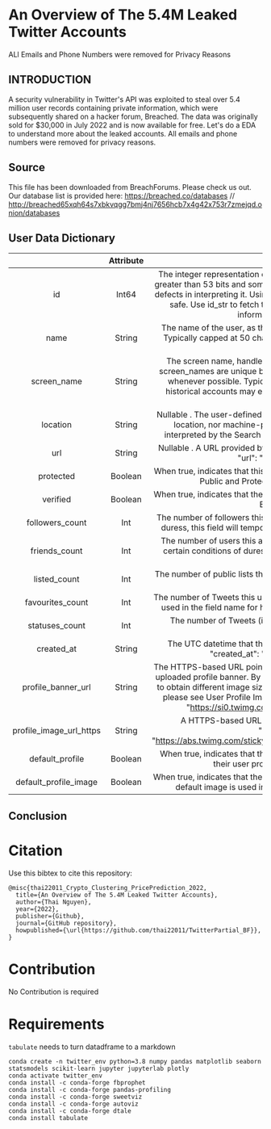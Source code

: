 # An Overview of The 5.4M Leaked Twitter Accounts

ALl Emails and Phone Numbers were removed for Privacy Reasons

## INTRODUCTION

A security vulnerability in Twitter's API was exploited to steal over 5.4 million user records containing private information, which were subsequently shared on a hacker forum, Breached. The data was originally sold for  $30,000 in July 2022 and is now available for free. Let's do a EDA to understand more about the leaked accounts. All emails and phone numbers were removed for privacy reasons.

## Source

This file has been downloaded from BreachForums. Please check us out.
Our database list is provided here: https://breached.co/databases // http://breached65xqh64s7xbkvqgg7bmj4nj7656hcb7x4g42x753r7zmejqd.onion/databases

## User Data Dictionary

|  | Attribute | Type | Description |
| :-: | :-: | :-: |:-: |
| id | Int64 | The integer representation of the unique identifier for this User. This number is greater than 53 bits and some programming languages may have difficulty/silent defects in interpreting it. Using a signed 64 bit integer for storing this identifier is safe. Use id_str to fetch the identifier to be safe. See Twitter IDs for more information. Example: "id": 6253282
| name | String | The name of the user, as they’ve defined it. Not necessarily a person’s name. Typically capped at 50 characters, but subject to change. Example: "name": "Twitter API"
|screen_name | String | The screen name, handle, or alias that this user identifies themselves with. screen_names are unique but subject to change. Use id_str as a user identifier whenever possible. Typically a maximum of 15 characters long, but some historical accounts may exist with longer names. Example: "screen_name": "twitterapi"                      
| location | String | Nullable . The user-defined location for this account’s profile. Not necessarily a location, nor machine-parseable. This field will occasionally be fuzzily interpreted by the Search service. Example: "location": "San Francisco, CA" 
| url | String | Nullable . A URL provided by the user in association with their profile. Example: "url": "https://developer.twitter.com"                                                                                                                                                                                       | description | String | Nullable . The user-defined UTF-8 string describing their account. Example: "description": "The Real Twitter API."                                                                                                                                                                                          
| protected | Boolean | When true, indicates that this user has chosen to protect their Tweets. See About Public and Protected Tweets . Example: "protected": true                                                                                                                                                                                       
| verified | Boolean | When true, indicates that the user has a verified account. See Verified Accounts . Example: "verified": false                                                                                                                                                                                      
| followers_count | Int | The number of followers this account currently has. Under certain conditions of duress, this field will temporarily indicate “0”. Example: "followers_count": 21
| friends_count | Int | The number of users this account is following (AKA their “followings”). Under certain conditions of duress, this field will temporarily indicate “0”. Example: "friends_count": 32
| listed_count | Int | The number of public lists that this user is a member of. Example: "listed_count": 9274                                                                                                                                                                                       
| favourites_count | Int | The number of Tweets this user has liked in the account’s lifetime. British spelling used in the field name for historical reasons. Example: "favourites_count": 13
| statuses_count | Int | The number of Tweets (including retweets) issued by the user. Example: "statuses_count": 42                                                                                                                                                                                         
| created_at | String | The UTC datetime that the user account was created on Twitter. Example: "created_at": "Mon Nov 29 21:18:15 +0000 2010"                                                                                                                                                                                      
| profile_banner_url | String | The HTTPS-based URL pointing to the standard web representation of the user’s uploaded profile banner. By adding a final path element of the URL, it is possible to obtain different image sizes optimized for specific displays. For size variants, please see User Profile Images and Banners . Example: "profile_banner_url": "https://si0.twimg.com/profile_banners/819797/1348102824" |
| profile_image_url_https | String  | A HTTPS-based URL pointing to the user’s profile image. Example: "profile_image_url_https": "https://abs.twimg.com/sticky/default_profile_images/default_profile_normal.png"
| default_profile | Boolean | When true, indicates that the user has not altered the theme or background of their user profile. Example: "default_profile": false
| default_profile_image | Boolean | When true, indicates that the user has not uploaded their own profile image and a default image is used instead. Example: "default_profile_image": false


## Conclusion


# Citation
Use this bibtex to cite this repository:

```
@misc{thai22011_Crypto_Clustering_PricePrediction_2022,
  title={An Overview of The 5.4M Leaked Twitter Accounts},
  author={Thai Nguyen},
  year={2022},
  publisher={Github},
  journal={GitHub repository},
  howpublished={\url{https://github.com/thai22011/TwitterPartial_BF}},
}
```

# Contribution
No Contribution is required


# Requirements

`tabulate` needs to turn datadframe to a markdown

```
conda create -n twitter_env python=3.8 numpy pandas matplotlib seaborn statsmodels scikit-learn jupyter jupyterlab plotly
conda activate twitter_env
conda install -c conda-forge fbprophet
conda install -c conda-forge pandas-profiling
conda install -c conda-forge sweetviz
conda install -c conda-forge autoviz
conda install -c conda-forge dtale
conda install tabulate
```
